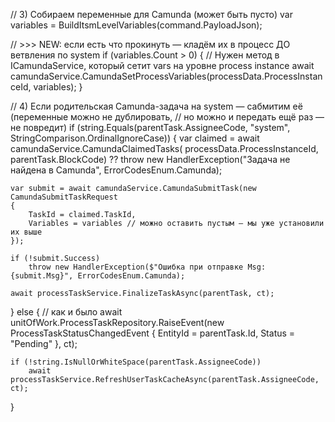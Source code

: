 // 3) Собираем переменные для Camunda (может быть пусто)
var variables = BuildItsmLevelVariables(command.PayloadJson);

// >>> NEW: если есть что прокинуть — кладём их в процесс ДО ветвления по system
if (variables.Count > 0)
{
    // Нужен метод в ICamundaService, который сетит vars на уровне process instance
    await camundaService.CamundaSetProcessVariables(processData.ProcessInstanceId, variables);
}

// 4) Если родительская Camunda-задача на system — сабмитим её (переменные можно не дублировать,
//   но можно и передать ещё раз — не повредит)
if (string.Equals(parentTask.AssigneeCode, "system", StringComparison.OrdinalIgnoreCase))
{
    var claimed = await camundaService.CamundaClaimedTasks(
                      processData.ProcessInstanceId, parentTask.BlockCode)
                  ?? throw new HandlerException("Задача не найдена в Camunda", ErrorCodesEnum.Camunda);

    var submit = await camundaService.CamundaSubmitTask(new CamundaSubmitTaskRequest
    {
        TaskId = claimed.TaskId,
        Variables = variables // можно оставить пустым — мы уже установили их выше
    });

    if (!submit.Success)
        throw new HandlerException($"Ошибка при отправке Msg:{submit.Msg}", ErrorCodesEnum.Camunda);

    await processTaskService.FinalizeTaskAsync(parentTask, ct);
}
else
{
    // как и было
    await unitOfWork.ProcessTaskRepository.RaiseEvent(new ProcessTaskStatusChangedEvent
    {
        EntityId = parentTask.Id,
        Status = "Pending"
    }, ct);

    if (!string.IsNullOrWhiteSpace(parentTask.AssigneeCode))
        await processTaskService.RefreshUserTaskCacheAsync(parentTask.AssigneeCode, ct);
}

